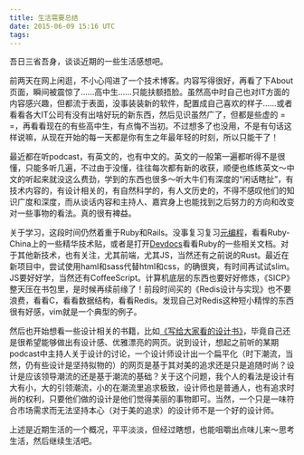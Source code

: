 ```yaml
---
title: 生活需要总结
date: 2015-06-09 15:16 UTC
tags:
---
```


吾日三省吾身，谈谈近期的一些生活感想吧。

前两天在网上闲逛，不小心闯进了一个技术博客。内容写得很好，再看了下About页面，瞬间被震惊了……高中生……只能扶额捂脸。虽然高中时自己也对IT方面的内容感兴趣，但都流于表面，没事装装新的软件，配置成自己喜欢的样子……或者看看各大IT公司有没有出啥好玩的新东西，然后见识虽然广了，但都是些虚的 = =，再看看现在的有些高中生，有点悔不当初。不过想多了也没用，不是有句话这样说嘛，从现在开始的每一天都是你有生之年最年轻的时刻，所以只能干了！

最近都在听podcast，有英文的，也有中文的。英文的一般第一遍都听得不是很懂，只能多听几遍，不过由于没懂，往往每次都有新的收获，顺便也练练英文～中文的听起来就没这么费劲，学到的东西也很多～听大牛们有深度的“闲话瞎扯”，有技术内容的，有设计相关的，有自然科学的，有人文历史的，不得不感叹他们的知识广度和深度，而从谈话内容和主持人、嘉宾身上也能找到之后努力的方向和改变对一些事物的看法。真的很有裨益。

关于学习，这段时间仍然着重于Ruby和Rails。没事复习复习[元编程](https://github.com/lafwind/notes_of_metaprogramming_ruby)，看看Ruby-China上的一些精华技术贴，或者是打开[Devdocs](http://devdocs.io/)看看Ruby的一些相关文档。对于其他新技术，也有关注，尤其前端，尤其JS，当然还有之前说的Rust。最近在新项目中，尝试使用haml和sass代替html和css，的确很爽，有时间再试试slim。JS要好好学，当然还有CoffeeScript。计算机底层的东西也要好好修炼，《SICP》整天压在书包里，是时候再续前缘了！前段时间买的《Redis设计与实现》也不要浪费，看看C，看看数据结构，看看Redis。发现自己对Redis这种短小精悍的东西很有好感，vim就是一个典型的例子。

然后也开始想看一些设计相关的书籍，比如[《写给大家看的设计书》](http://book.douban.com/subject/3323633/)，毕竟自己还是很希望能够做出有设计感、优雅漂亮的网页。说到设计，想起之前听的某期podcast中主持人关于设计的讨论，一个设计师设计出一个扁平化（时下潮流，当然，仍有些设计是坚持拟物的）的网页是基于其对美的追求还是只是追随时尚？设计是应该领导潮流的还是基于潮流的基础？关于这个问题，我个人的看法是设计有大有小，大的引领潮流，小的在潮流里追求极致，设计师也是普通人，也有追求时尚的权利，只要他们做的设计是他们觉得美丽的事物即可。当然，一个只是一味符合市场需求而无法坚持本心（对于美的追求）的设计师不是一个好的设计师。

上述是近期生活的一个概况，平平淡淡，但经过瞎想，也能咀嚼出点味儿来～思考生活，然后继续生活吧。
